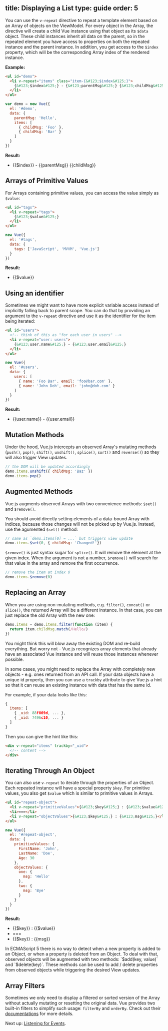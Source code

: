 title: Displaying a List
type: guide
order: 5
---

You can use the `v-repeat` directive to repeat a template element based on an Array of objects on the ViewModel. For every object in the Array, the directive will create a child Vue instance using that object as its `$data` object. These child instances inherit all data on the parent, so in the repeated element you have access to properties on both the repeated instance and the parent instance. In addition, you get access to the `$index` property, which will be the corresponding Array index of the rendered instance.

**Example:**

``` html
<ul id="demo">
  <li v-repeat="items" class="item-{&#123;$index&#125;}">
    {&#123;$index&#125;} - {&#123;parentMsg&#125;} {&#123;childMsg&#125;}
  </li>
</ul>
```

``` js
var demo = new Vue({
  el: '#demo',
  data: {
    parentMsg: 'Hello',
    items: [
      { childMsg: 'Foo' },
      { childMsg: 'Bar' }
    ]
  }
})
```

**Result:**

<ul id="demo"><li v-repeat="items" class="item-{&#123;$index&#125;}">{&#123;$index&#125;} - {&#123;parentMsg&#125;} {&#123;childMsg&#125;}</li></ul>
<script>
var demo = new Vue({
  el: '#demo',
  data: {
    parentMsg: 'Hello',
    items: [
      { childMsg: 'Foo' },
      { childMsg: 'Bar' }
    ]
  }
})
</script>

## Arrays of Primitive Values

For Arrays containing primitive values, you can access the value simply as `$value`:

``` html
<ul id="tags">
  <li v-repeat="tags">
    {&#123;$value&#125;}
  </li>
</ul>
```

``` js
new Vue({
  el: '#tags',
  data: {
    tags: ['JavaScript', 'MVVM', 'Vue.js']
  }
})
```

**Result:**
<ul id="tags" class="demo"><li v-repeat="tags">{&#123;$value&#125;}</li></ul>
<script>
new Vue({
  el: '#tags',
  data: {
    tags: ['JavaScript', 'MVVM', 'Vue.js']
  }
})
</script>

## Using an identifier

Sometimes we might want to have more explicit variable access instead of implicitly falling back to parent scope. You can do that by providing an argument to the `v-repeat` directive and use it as the identifier for the item being iterated:

``` html
<ul id="users">
  <!-- think of this as "for each user in users" -->
  <li v-repeat="user: users">
    {&#123;user.name&#125;} - {&#123;user.email&#125;}
  </li>
</ul>
```

``` js
new Vue({
  el: '#users',
  data: {
    users: [
      { name: 'Foo Bar', email: 'foo@bar.com' },
      { name: 'John Doh', email: 'john@doh.com' }
    ]
  }
})
```

**Result:**
<ul id="users" class="demo"><li v-repeat="user: users">{&#123;user.name&#125;} - {&#123;user.email&#125;}</li></ul>
<script>
new Vue({
  el: '#users',
  data: {
    users: [
      { name: 'Foo Bar', email: 'foo@bar.com' },
      { name: 'John Doh', email: 'john@doh.com' }
    ]
  }
})
</script>

## Mutation Methods

Under the hood, Vue.js intercepts an observed Array's mutating methods (`push()`, `pop()`, `shift()`, `unshift()`, `splice()`, `sort()` and `reverse()`) so they will also trigger View updates.

``` js
// the DOM will be updated accordingly
demo.items.unshift({ childMsg: 'Baz' })
demo.items.pop()
```

## Augmented Methods

Vue.js augments observed Arrays with two convenience methods: `$set()` and `$remove()`.

You should avoid directly setting elements of a data-bound Array with indices, because those changes will not be picked up by Vue.js. Instead, use the agumented `$set()` method:

``` js
// same as `demo.items[0] = ...` but triggers view update
demo.items.$set(0, { childMsg: 'Changed!'})
```

`$remove()` is just syntax sugar for `splice()`. It will remove the element at the given index. When the argument is not a number, `$remove()` will search for that value in the array and remove the first occurrence.

``` js
// remove the item at index 0
demo.items.$remove(0)
```

## Replacing an Array

When you are using non-mutating methods, e.g. `filter()`, `concat()` or `slice()`, the returned Array will be a different instance. In that case, you can just replace the old Array with the new one:

``` js
demo.items = demo.items.filter(function (item) {
  return item.childMsg.match(/Hello/)
})
```

You might think this will blow away the existing DOM and re-build everything. But worry not - Vue.js recognizes array elements that already have an associated Vue instance and will reuse those instances whenever possible.

In some cases, you might need to replace the Array with completely new objects - e.g. ones returned from an API call. If your data objects have a unique id property, then you can use a `trackby` attribute to give Vue.js a hint so that it can reuse an existing instance with data that has the same id.

For example, if your data looks like this:

``` js
{
  items: [
    { _uid: 88f869d, ... },
    { _uid: 7496c10, ... }
  ]
}
```

Then you can give the hint like this:

``` html
<div v-repeat="items" trackby="_uid">
  <!-- content -->
</div>
```

## Iterating Through An Object

You can also use `v-repeat` to iterate through the properties of an Object. Each repeated instance will have a special property `$key`. For primitive values, you also get `$value` which is similar to primitive values in Arrays.

``` html
<ul id="repeat-object">
  <li v-repeat="primitiveValues">{&#123;$key&#125;} : {&#123;$value&#125;}</li>
  <li>===</li>
  <li v-repeat="objectValues">{&#123;$key&#125;} : {&#123;msg&#125;}</li>
</ul>
```

``` js
new Vue({
  el: '#repeat-object',
  data: {
    primitiveValues: {
      FirstName: 'John',
      LastName: 'Doe',
      Age: 30
    },
    objectValues: {
      one: {
        msg: 'Hello'
      },
      two: {
        msg: 'Bye'
      }
    }
  }
})
```

**Result:**
<ul id="repeat-object" class="demo"><li v-repeat="primitiveValues">{&#123;$key&#125;} : {&#123;$value&#125;}</li><li>===</li><li v-repeat="objectValues">{&#123;$key&#125;} : {&#123;msg&#125;}</li></ul>
<script>
new Vue({
  el: '#repeat-object',
  data: {
    primitiveValues: {
      FirstName: 'John',
      LastName: 'Doe',
      Age: 30
    },
    objectValues: {
      one: {
        msg: 'Hello'
      },
      two: {
        msg: 'Bye'
      }
    }
  }
})
</script>

<p class="tip">In ECMAScript 5 there is no way to detect when a new property is added to an Object, or when a property is deleted from an Object. To deal with that, observed objects will be augmented with two methods: `$add(key, value)` and `$delete(key)`. These methods can be used to add / delete properties from observed objects while triggering the desired View updates.</p>

## Array Filters

Sometimes we only need to display a filtered or sorted version of the Array without actually mutating or resetting the original data. Vue provides two built-in filters to simplify such usage: `filterBy` and `orderBy`. Check out their [documentations](/api/filters.html#filterBy) for more details.

Next up: [Listening for Events](/guide/events.html).
